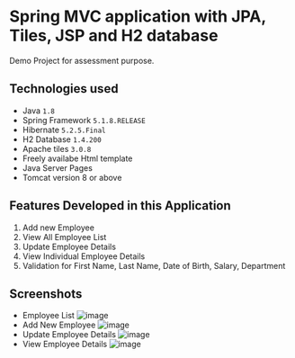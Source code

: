 # Spring MVC application with JPA, Tiles, JSP and H2 database

Demo Project for assessment purpose.

##  Technologies used

* Java `1.8`
* Spring Framework `5.1.8.RELEASE`
* Hibernate `5.2.5.Final`
* H2 Database `1.4.200`
* Apache tiles `3.0.8`
* Freely availabe Html template
* Java Server Pages
* Tomcat version 8 or above

## Features Developed in this Application

1. Add new Employee
2. View All Employee List
3. Update Employee Details
4. View Individual Employee Details
5. Validation for First Name, Last Name, Date of Birth, Salary, Department

## Screenshots
 * Employee List
![image](https://user-images.githubusercontent.com/42187193/173702585-b082fcb9-14b1-4945-82d9-765ea06bc330.png)
 * Add New Employee
![image](https://user-images.githubusercontent.com/42187193/173702668-6ff8e5a8-b555-4581-ae53-9a505b5b5434.png)
 * Update Employee Details
![image](https://user-images.githubusercontent.com/42187193/173702720-4f391c49-53b0-4b1f-b115-bb479dde61d1.png)
 * View Employee Details
![image](https://user-images.githubusercontent.com/42187193/173702760-4032ae51-78c5-4253-b674-697fe6a177cc.png)
